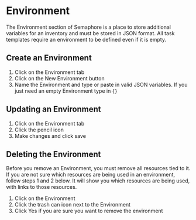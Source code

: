 # Environment
The Environment section of Semaphore is a place to store additional variables for an inventory and must be stored in JSON format. 
All task templates require an environment to be defined even if it is empty. 

## Create an Environment
1. Click on the Environment tab
2. Click on the New Environment button
3. Name the Environment and type or paste in valid JSON variables. If you just need an empty Environment type in ```{}```
## Updating an Environment
1. Click on the Environment tab
2. Click the pencil icon
3. Make changes and click save

## Deleting the Environment
Before you remove an Environment, you must remove all resources tied to it.
If you are not sure which resources are being used in an environment, follow steps 1 and 2 below. It will show you which resources are being used, with links to those resources.

1. Click on the Environment
2. Click the trash can icon next to the Environment
3. Click Yes if you are sure you want to remove the environment
